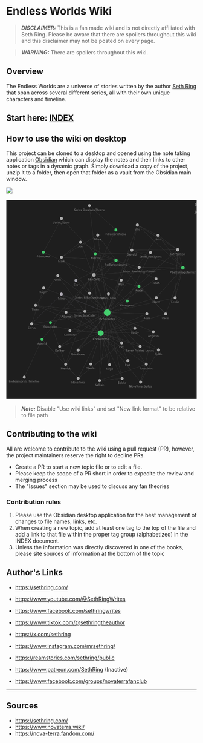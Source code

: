 # Endless Worlds Wiki

> **_DISCLAIMER:_** This is a fan made wiki and is not directly affiliated with Seth Ring. Please be aware that there are spoilers throughout this wiki and this disclaimer may not be posted on every page.

> **_WARNING:_** There are spoilers throughout this wiki.

## Overview

The Endless Worlds are a universe of stories written by the author [Seth Ring](https://sethring.com/about-seth-ring/) that span across several different series, all with their own unique characters and timeline.

## Start here: [INDEX](Topics/_INDEX.md)

## How to use the wiki on desktop

This project can be cloned to a desktop and opened using the note taking application [Obsidian](https://obsidian.md/) which can display the notes and their links to other notes or tags in a dynamic graph. Simply download a copy of the project, unzip it to a folder, then open that folder as a vault from the Obsidian main window.

![](Resources/Attachments/README_demo.gif)

![](Resources/Attachments/README_notesgraph20250317.png)

> **_Note:_** Disable "Use wiki links" and set "New link format" to be relative to file path

## Contributing to the wiki

All are welcome to contribute to the wiki using a pull request (PR), however, the project maintainers reserve the right to decline PRs.

- Create a PR to start a new topic file or to edit a file.
- Please keep the scope of a PR short in order to expedite the review and merging process
- The "Issues" section may be used to discuss any fan theories

### Contribution rules

1) Please use the Obsidian desktop application for the best management of changes to file names, links, etc.
2) When creating a new topic, add at least one tag to the top of the file and add a link to that file within the proper tag group (alphabetized) in the INDEX document.
3) Unless the information was directly discovered in one of the books, please site sources of information at the bottom of the topic

## Author's Links
- https://sethring.com/
- https://www.youtube.com/@SethRingWrites
- https://www.facebook.com/sethringwrites
- https://www.tiktok.com/@sethringtheauthor
- https://x.com/sethring
- https://www.instagram.com/mrsethring/
- https://reamstories.com/sethring/public
- https://www.patreon.com/SethRing (Inactive)

- https://www.facebook.com/groups/novaterrafanclub


---
## Sources
- https://sethring.com/
- https://www.novaterra.wiki/
- https://nova-terra.fandom.com/
